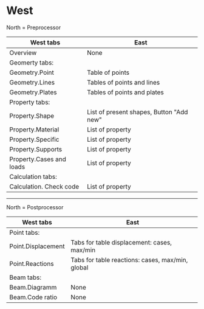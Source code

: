 # West

North = Preprocessor

| West tabs | East |
| --- | --- |
| Overview | None |
| Geomerty tabs: | |
| Geometry.Point | Table of points |
| Geometry.Lines | Tables of points and lines |
| Geometry.Plates | Tables of points and plates |
| Property tabs: | |
| Property.Shape | List of present shapes, Button "Add new" |
| Property.Material | List of property |
| Property.Specific | List of property |
| Property.Supports | List of property |
| Property.Cases and loads | List of property |
| Calculation tabs: | |
| Calculation. Check code | List of property |

----

North = Postprocessor

| West tabs | East |
| --- | --- |
| Point tabs: | |
| Point.Displacement | Tabs for table displacement: cases, max/min |
| Point.Reactions | Tabs for table reactions: cases, max/min, global |
| Beam tabs: | |
| Beam.Diagramm | None |
| Beam.Code ratio | None |
